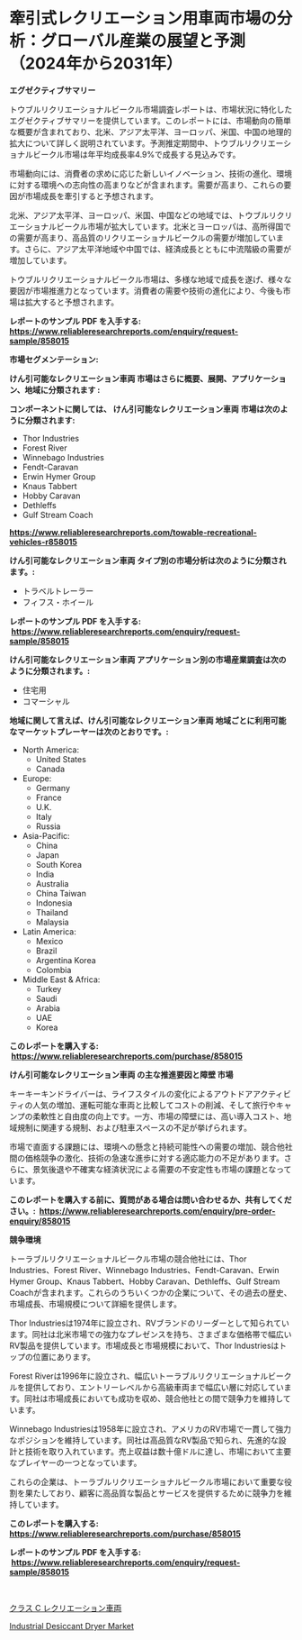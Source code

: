 <p><h1>牽引式レクリエーション用車両市場の分析：グローバル産業の展望と予測（2024年から2031年）</h1></p><p><strong>エグゼクティブサマリー</strong></p>
<p><p>トウブルリクリエーショナルビークル市場調査レポートは、市場状況に特化したエグゼクティブサマリーを提供しています。このレポートには、市場動向の簡単な概要が含まれており、北米、アジア太平洋、ヨーロッパ、米国、中国の地理的拡大について詳しく説明されています。予測推定期間中、トウブルリクリエーショナルビークル市場は年平均成長率4.9%で成長する見込みです。</p><p>市場動向には、消費者の求めに応じた新しいイノベーション、技術の進化、環境に対する環境への志向性の高まりなどが含まれます。需要が高まり、これらの要因が市場成長を牽引すると予想されます。</p><p>北米、アジア太平洋、ヨーロッパ、米国、中国などの地域では、トウブルリクリエーショナルビークル市場が拡大しています。北米とヨーロッパは、高所得国での需要が高まり、高品質のリクリエーショナルビークルの需要が増加しています。さらに、アジア太平洋地域や中国では、経済成長とともに中流階級の需要が増加しています。</p><p>トウブルリクリエーショナルビークル市場は、多様な地域で成長を遂げ、様々な要因が市場推進力となっています。消費者の需要や技術の進化により、今後も市場は拡大すると予想されます。</p></p>
<p><strong>レポートのサンプル PDF を入手する: <a href="https://www.reliableresearchreports.com/enquiry/request-sample/858015">https://www.reliableresearchreports.com/enquiry/request-sample/858015</a></strong></p>
<p><strong>市場セグメンテーション:</strong></p>
<p><strong> けん引可能なレクリエーション車両 市場はさらに概要、展開、アプリケーション、地域に分類されます :</strong></p>
<p><strong>コンポーネントに関しては、 けん引可能なレクリエーション車両 市場は次のように分類されます: &nbsp;</strong></p>
<p><ul><li>Thor Industries</li><li>Forest River</li><li>Winnebago Industries</li><li>Fendt-Caravan</li><li>Erwin Hymer Group</li><li>Knaus Tabbert</li><li>Hobby Caravan</li><li>Dethleffs</li><li>Gulf Stream Coach</li></ul></p>
<p><strong><a href="https://www.reliableresearchreports.com/towable-recreational-vehicles-r858015">https://www.reliableresearchreports.com/towable-recreational-vehicles-r858015</a></strong></p>
<p><strong> けん引可能なレクリエーション車両 タイプ別の市場分析は次のように分類されます。:</strong></p>
<p><ul><li>トラベルトレーラー</li><li>フィフス・ホイール</li></ul></p>
<p><strong>レポートのサンプル PDF を入手する: &nbsp;<a href="https://www.reliableresearchreports.com/enquiry/request-sample/858015">https://www.reliableresearchreports.com/enquiry/request-sample/858015</a></strong></p>
<p><strong> けん引可能なレクリエーション車両 アプリケーション別の市場産業調査は次のように分類されます。:</strong></p>
<p><ul><li>住宅用</li><li>コマーシャル</li></ul></p>
<p><strong>地域に関して言えば、けん引可能なレクリエーション車両 地域ごとに利用可能なマーケットプレーヤーは次のとおりです。:</strong></p>
<p><ul>
    <li>
        North America:
        <ul>
            <li>United States</li>
            <li>Canada</li>
        </ul>
    </li>
    <li>
        Europe:
        <ul>
            <li>Germany</li>
            <li>France</li>
            <li>U.K.</li>
            <li>Italy</li>
            <li>Russia</li>
        </ul>
    </li>
    <li>
        Asia-Pacific:
        <ul>
            <li>China</li>
            <li>Japan</li>
            <li>South Korea</li>
            <li>India</li>
            <li>Australia</li>
            <li>China Taiwan</li>
            <li>Indonesia</li>
            <li>Thailand</li>
            <li>Malaysia</li>
        </ul>
    </li>
    <li>
        Latin America:
        <ul>
            <li>Mexico</li>
            <li>Brazil</li>
            <li>Argentina Korea</li>
            <li>Colombia</li>
        </ul>
    </li>
    <li>
        Middle East & Africa:
        <ul>
            <li>Turkey</li>
            <li>Saudi</li>
            <li>Arabia</li>
            <li>UAE</li>
            <li>Korea</li>
        </ul>
    </li>
    </ul></p>
<p><strong>このレポートを購入する: &nbsp;<a href="https://www.reliableresearchreports.com/purchase/858015">https://www.reliableresearchreports.com/purchase/858015</a></strong></p>
<p><strong>けん引可能なレクリエーション車両 の主な推進要因と障壁 市場</strong></p>
<p><p>キーキーキンドライバーは、ライフスタイルの変化によるアウトドアアクティビティの人気の増加、運転可能な車両と比較してコストの削減、そして旅行やキャンプの柔軟性と自由度の向上です。一方、市場の障壁には、高い導入コスト、地域規制に関連する規制、および駐車スペースの不足が挙げられます。</p><p>市場で直面する課題には、環境への懸念と持続可能性への需要の増加、競合他社間の価格競争の激化、技術の急速な進歩に対する適応能力の不足があります。さらに、景気後退や不確実な経済状況による需要の不安定性も市場の課題となっています。</p></p>
<p><strong>このレポートを購入する前に、質問がある場合は問い合わせるか、共有してください。:&nbsp; <a href="https://www.reliableresearchreports.com/enquiry/pre-order-enquiry/858015">https://www.reliableresearchreports.com/enquiry/pre-order-enquiry/858015</a></strong></p>
<p><strong>競争環境</strong></p>
<p><p>トーラブルリクリエーショナルビークル市場の競合他社には、Thor Industries、Forest River、Winnebago Industries、Fendt-Caravan、Erwin Hymer Group、Knaus Tabbert、Hobby Caravan、Dethleffs、Gulf Stream Coachが含まれます。これらのうちいくつかの企業について、その過去の歴史、市場成長、市場規模について詳細を提供します。</p><p>Thor Industriesは1974年に設立され、RVブランドのリーダーとして知られています。同社は北米市場での強力なプレゼンスを持ち、さまざまな価格帯で幅広いRV製品を提供しています。市場成長と市場規模において、Thor Industriesはトップの位置にあります。</p><p>Forest Riverは1996年に設立され、幅広いトーラブルリクリエーショナルビークルを提供しており、エントリーレベルから高級車両まで幅広い層に対応しています。同社は市場成長においても成功を収め、競合他社との間で競争力を維持しています。</p><p>Winnebago Industriesは1958年に設立され、アメリカのRV市場で一貫して強力なポジションを維持しています。同社は高品質なRV製品で知られ、先進的な設計と技術を取り入れています。売上収益は数十億ドルに達し、市場において主要なプレイヤーの一つとなっています。</p><p>これらの企業は、トーラブルリクリエーショナルビークル市場において重要な役割を果たしており、顧客に高品質な製品とサービスを提供するために競争力を維持しています。</p></p>
<p><strong>このレポートを購入する: &nbsp; <a href="https://www.reliableresearchreports.com/purchase/858015">https://www.reliableresearchreports.com/purchase/858015</a></strong></p>
<p><strong>レポートのサンプル PDF を入手する: &nbsp;<a href="https://www.reliableresearchreports.com/enquiry/request-sample/858015">https://www.reliableresearchreports.com/enquiry/request-sample/858015</a></strong><strong></strong></p>
<p>&nbsp;</p>
<p><p><a href="https://github.com/SantosDicki04/Market-Research-Report-List-1/blob/main/330823521664.md">クラス C レクリエーション車両</a></p><p><a href="https://github.com/ruddyyedelwadw/Market-Research-Report-List-2/blob/main/industrial-desiccant-dryer-market.md">Industrial Desiccant Dryer Market</a></p></p>